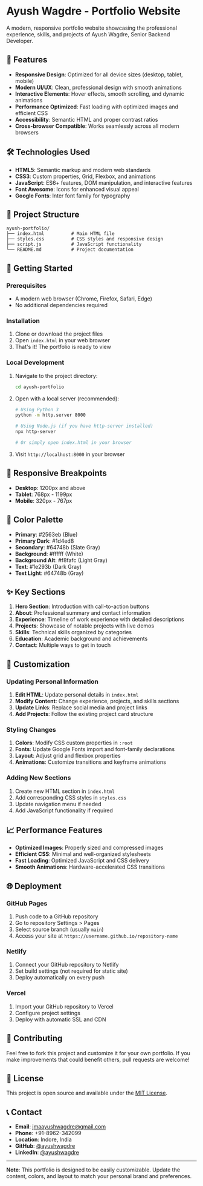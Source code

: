 # Ayush Wagdre - Portfolio Website

A modern, responsive portfolio website showcasing the professional experience, skills, and projects of Ayush Wagdre, Senior Backend Developer.

## 🌟 Features

- **Responsive Design**: Optimized for all device sizes (desktop, tablet, mobile)
- **Modern UI/UX**: Clean, professional design with smooth animations
- **Interactive Elements**: Hover effects, smooth scrolling, and dynamic animations
- **Performance Optimized**: Fast loading with optimized images and efficient CSS
- **Accessibility**: Semantic HTML and proper contrast ratios
- **Cross-browser Compatible**: Works seamlessly across all modern browsers

## 🛠️ Technologies Used

- **HTML5**: Semantic markup and modern web standards
- **CSS3**: Custom properties, Grid, Flexbox, and animations
- **JavaScript**: ES6+ features, DOM manipulation, and interactive features
- **Font Awesome**: Icons for enhanced visual appeal
- **Google Fonts**: Inter font family for typography

## 📁 Project Structure

```
ayush-portfolio/
├── index.html          # Main HTML file
├── styles.css          # CSS styles and responsive design
├── script.js           # JavaScript functionality
└── README.md           # Project documentation
```

## 🚀 Getting Started

### Prerequisites

- A modern web browser (Chrome, Firefox, Safari, Edge)
- No additional dependencies required

### Installation

1. Clone or download the project files
2. Open `index.html` in your web browser
3. That's it! The portfolio is ready to view

### Local Development

1. Navigate to the project directory:
   ```bash
   cd ayush-portfolio
   ```

2. Open with a local server (recommended):
   ```bash
   # Using Python 3
   python -m http.server 8000
   
   # Using Node.js (if you have http-server installed)
   npx http-server
   
   # Or simply open index.html in your browser
   ```

3. Visit `http://localhost:8000` in your browser

## 📱 Responsive Breakpoints

- **Desktop**: 1200px and above
- **Tablet**: 768px - 1199px
- **Mobile**: 320px - 767px

## 🎨 Color Palette

- **Primary**: #2563eb (Blue)
- **Primary Dark**: #1d4ed8
- **Secondary**: #64748b (Slate Gray)
- **Background**: #ffffff (White)
- **Background Alt**: #f8fafc (Light Gray)
- **Text**: #1e293b (Dark Gray)
- **Text Light**: #64748b (Gray)

## ✨ Key Sections

1. **Hero Section**: Introduction with call-to-action buttons
2. **About**: Professional summary and contact information
3. **Experience**: Timeline of work experience with detailed descriptions
4. **Projects**: Showcase of notable projects with live demos
5. **Skills**: Technical skills organized by categories
6. **Education**: Academic background and achievements
7. **Contact**: Multiple ways to get in touch

## 🔧 Customization

### Updating Personal Information

1. **Edit HTML**: Update personal details in `index.html`
2. **Modify Content**: Change experience, projects, and skills sections
3. **Update Links**: Replace social media and project links
4. **Add Projects**: Follow the existing project card structure

### Styling Changes

1. **Colors**: Modify CSS custom properties in `:root`
2. **Fonts**: Update Google Fonts import and font-family declarations
3. **Layout**: Adjust grid and flexbox properties
4. **Animations**: Customize transitions and keyframe animations

### Adding New Sections

1. Create new HTML section in `index.html`
2. Add corresponding CSS styles in `styles.css`
3. Update navigation menu if needed
4. Add JavaScript functionality if required

## 📈 Performance Features

- **Optimized Images**: Properly sized and compressed images
- **Efficient CSS**: Minimal and well-organized stylesheets
- **Fast Loading**: Optimized JavaScript and CSS delivery
- **Smooth Animations**: Hardware-accelerated CSS transitions

## 🌐 Deployment

### GitHub Pages

1. Push code to a GitHub repository
2. Go to repository Settings > Pages
3. Select source branch (usually `main`)
4. Access your site at `https://username.github.io/repository-name`

### Netlify

1. Connect your GitHub repository to Netlify
2. Set build settings (not required for static site)
3. Deploy automatically on every push

### Vercel

1. Import your GitHub repository to Vercel
2. Configure project settings
3. Deploy with automatic SSL and CDN

## 🤝 Contributing

Feel free to fork this project and customize it for your own portfolio. If you make improvements that could benefit others, pull requests are welcome!

## 📄 License

This project is open source and available under the [MIT License](LICENSE).

## 📞 Contact

- **Email**: jmaayushwagdre@gmail.com
- **Phone**: +91-8962-342099
- **Location**: Indore, India
- **GitHub**: [@ayushwagdre](https://github.com/ayushwagdre)
- **LinkedIn**: [@ayushwagdre](https://linkedin.com/in/ayushwagdre)

---

**Note**: This portfolio is designed to be easily customizable. Update the content, colors, and layout to match your personal brand and preferences.